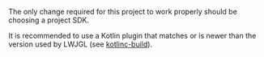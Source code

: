 The only change required for this project to work properly should be choosing a project SDK.

It is recommended to use a Kotlin plugin that matches or is newer than the version used by LWJGL (see [kotlinc-build](https://github.com/LWJGL/lwjgl3/blob/master/update-dependencies.xml)).